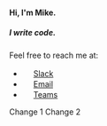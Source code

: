 #### Hi, I'm Mike.
##### I write code.

Feel free to reach me at:
- <img src="https://icon-library.com/images/slack-icon-png/slack-icon-png-21.jpg" width="16"/> [Slack](https://sncwebapps.slack.com/team/U4UVCTMJQ)
- <img src="https://icons.iconarchive.com/icons/carlosjj/microsoft-office-2013/256/Outlook-icon.png" width="16"/> [Email](mailto:miwilson@mirion.com)
- <img src="https://upload.wikimedia.org/wikipedia/commons/thumb/c/c9/Microsoft_Office_Teams_%282018%E2%80%93present%29.svg/1200px-Microsoft_Office_Teams_%282018%E2%80%93present%29.svg.png" width="16"/> [Teams](https://teams.microsoft.com/l/chat/0/0?users=miwilson@mirion.com)

Change 1
Change 2
